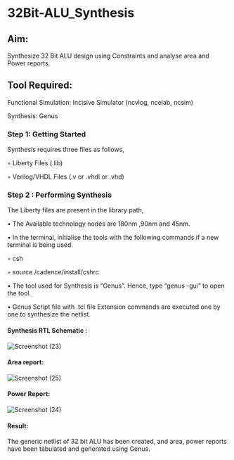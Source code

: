 # 32Bit-ALU_Synthesis

## Aim:

Synthesize 32 Bit ALU design using Constraints and analyse area and Power reports.

## Tool Required:

Functional Simulation: Incisive Simulator (ncvlog, ncelab, ncsim)

Synthesis: Genus

### Step 1: Getting Started

Synthesis requires three files as follows,

◦ Liberty Files (.lib)

◦ Verilog/VHDL Files (.v or .vhdl or .vhd)

### Step 2 : Performing Synthesis

The Liberty files are present in the library path,

• The Available technology nodes are 180nm ,90nm and 45nm.

• In the terminal, initialise the tools with the following commands if a new terminal is being
used.

◦ csh

◦ source /cadence/install/cshrc

• The tool used for Synthesis is “Genus”. Hence, type “genus -gui” to open the tool.

• Genus Script file with .tcl file Extension commands are executed one by one to synthesize the netlist.

#### Synthesis RTL Schematic :
![Screenshot (23)](https://github.com/user-attachments/assets/1fa3b4cf-bc99-4e15-85d6-fcd16f8f26e9)

#### Area report:
![Screenshot (25)](https://github.com/user-attachments/assets/1a91155f-dcda-4dfc-89d4-b63b88ca8bfd)

#### Power Report:
![Screenshot (24)](https://github.com/user-attachments/assets/5409888e-e2e6-4b7d-843d-d0dd84bddcb4)

#### Result: 

The generic netlist of 32 bit ALU  has been created, and area, power reports have been tabulated and generated using Genus.
